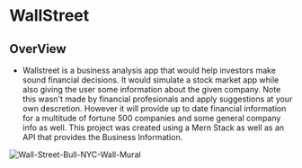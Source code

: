 # WallStreet


## OverView

- Wallstreet is a business analysis app that would help investors make sound financial decisions. It would simulate a stock market app while also giving the user some information about the given company. Note this wasn't made by financial profesionals and apply suggestions at your own descretion. However it will provide up to date financial information for a multitude of fortune 500 companies and some general company info as well. This project was created using a Mern Stack as well as an API that provides the Business Information.

![Wall-Street-Bull-NYC-Wall-Mural](https://github.com/F2easy/WallStreet/assets/101888578/4b40b6bc-3a51-45ee-8f6b-3a410fb1352f|=250x250)
